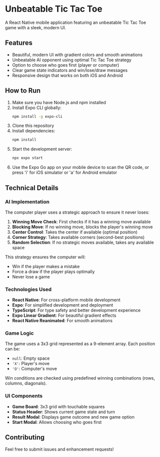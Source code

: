 # Unbeatable Tic Tac Toe

A React Native mobile application featuring an unbeatable Tic Tac Toe game with a sleek, modern UI.

## Features

- Beautiful, modern UI with gradient colors and smooth animations
- Unbeatable AI opponent using optimal Tic Tac Toe strategy
- Option to choose who goes first (player or computer)
- Clear game state indicators and win/lose/draw messages
- Responsive design that works on both iOS and Android

## How to Run

1. Make sure you have Node.js and npm installed
2. Install Expo CLI globally:
   ```bash
   npm install -g expo-cli
   ```
3. Clone this repository
4. Install dependencies:
   ```bash
   npm install
   ```
5. Start the development server:
   ```bash
   npx expo start
   ```
6. Use the Expo Go app on your mobile device to scan the QR code, or press 'i' for iOS simulator or 'a' for Android emulator

## Technical Details

### AI Implementation

The computer player uses a strategic approach to ensure it never loses:

1. **Winning Move Check**: First checks if it has a winning move available
2. **Blocking Move**: If no winning move, blocks the player's winning move
3. **Center Control**: Takes the center if available (optimal position)
4. **Corner Strategy**: Takes available corners (second-best positions)
5. **Random Selection**: If no strategic moves available, takes any available space

This strategy ensures the computer will:
- Win if the player makes a mistake
- Force a draw if the player plays optimally
- Never lose a game

### Technologies Used

- **React Native**: For cross-platform mobile development
- **Expo**: For simplified development and deployment
- **TypeScript**: For type safety and better development experience
- **Expo Linear Gradient**: For beautiful gradient effects
- **React Native Reanimated**: For smooth animations

### Game Logic

The game uses a 3x3 grid represented as a 9-element array. Each position can be:
- `null`: Empty space
- `'X'`: Player's move
- `'O'`: Computer's move

Win conditions are checked using predefined winning combinations (rows, columns, diagonals).

### UI Components

- **Game Board**: 3x3 grid with touchable squares
- **Status Header**: Shows current game state and turn
- **Result Modal**: Displays game outcome and new game option
- **Start Modal**: Allows choosing who goes first

## Contributing

Feel free to submit issues and enhancement requests!
